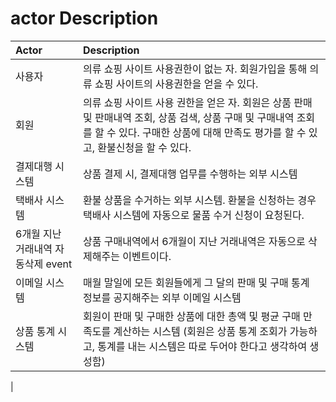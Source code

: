 # actor Description
| Actor | Description |
|:---|:---|
| 사용자 |의류 쇼핑 사이트 사용권한이 없는 자. 회원가입을 통해 의류 쇼핑 사이트의 사용권한을 얻을 수 있다.|
| 회원 |의류 쇼핑 사이트 사용 권한을 얻은 자. 회원은 상품 판매 및 판매내역 조회, 상품 검색, 상품 구매 및 구매내역 조회를 할 수 있다. 구매한 상품에 대해 만족도 평가를 할 수 있고, 환불신청을 할 수 있다.|
| 결제대행 시스템 |상품 결제 시, 결제대행 업무를 수행하는 외부 시스템|
| 택배사 시스템 |환불 상품을 수거하는 외부 시스템. 환불을 신청하는 경우 택배사 시스템에 자동으로 물품 수거 신청이 요청된다.|
| 6개월 지난 거래내역 자동삭제 event |상품 구매내역에서 6개월이 지난 거래내역은 자동으로 삭제해주는 이벤트이다.|
| 이메일 시스템 |매월 말일에 모든 회원들에게 그 달의 판매 및 구매 통계 정보를 공지해주는 외부 이메일 시스템|
| 상품 통계 시스템 |회원이 판매 및 구매한 상품에 대한 총액 및 평균 구매 만족도를 계산하는 시스템 (회원은 상품 통계 조회가 가능하고, 통계를 내는 시스템은 따로 두어야 한다고 생각하여 생성함)
|